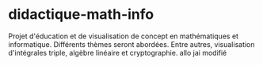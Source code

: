 # didactique-math-info
Projet d'éducation et de visualisation de concept en mathématiques et informatique.
Différents thèmes seront abordées. Entre autres, visualisation d'intégrales triple, algèbre linéaire et cryptographie.
allo jai modifié